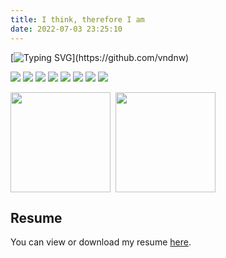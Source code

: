 ```yaml
---
title: I think, therefore I am
date: 2022-07-03 23:25:10
---
```


<style>
    a{
        display: inline-block;
    }
</style>

<!-- # Hi there, I'm [Tack Chen!](https://shiyix.cn) 👋  -->

[![Typing SVG](https://readme-typing-svg.herokuapp.com/?duration=4000&lines=Hi+there%2C+I%27m+Duyi%EF%BC%81;console.log(%22Hello+World!%22);Stay+Hungry,+Stay+Foolish.)](https://github.com/vndnw) 

[![](https://img.shields.io/badge/TS-cnchar-1E90FF)](https://shiyix.cn/cnchar) [![](https://img.shields.io/badge/JS-DisableDevtool-ef5b9c)](https://www.github.com/theajack/disable-devtool) [![](https://img.shields.io/badge/TS-tcEvent-d2813f)](https://www.github.com/theajack/tc-event) [![](https://img.shields.io/badge/ICON-EasyIcon-97FFFF)](https://shiyix.cn/easy-icon) [![](https://img.shields.io/badge/CLI-EBuild-44BB44)](https://www.github.com/theajack/ebuild-cli) [![](https://img.shields.io/badge/JS-Jetee-FF6A6A)](https://shiyix.cn/jetee) [![](https://img.shields.io/badge/TS-purev-214467)](https://www.github.com/theajack/pure-v) [![](https://visitor-badge.glitch.me/badge?page_id=tackchen_2022)](https://shiyix.cn)


<a href="https://github.com/theajack?tab=repositories">
    <img align="center" height="160" src="https://github-readme-stats.vercel.app/api?username=theajack&count_private=true&show_icons=true&layout=compact&custom_title=My GitHub Stats:&title_color=ffffff&icon_color=79ff97&text_color=aaaaaa&bg_color=0e1116&border_color=888888"/>
</a>&nbsp;

<a href="https://github.com/theajack">
    <img align="center" height="160" src="https://github-readme-stats.vercel.app/api/top-langs/?username=theajack&hide=html&layout=compact&title_color=ffffff&icon_color=79ff97&text_color=aaaaaa&bg_color=0e1116&border_color=888888"/>
</a>

## Resume

You can view or download my resume [here](files/resume.pdf).


<!--
----

<a href="https://github.com/theajack/cnchar">
    <img height="150" width="428" src="https://github-readme-stats.vercel.app/api/pin/?username=theajack&repo=cnchar&title_color=ffffff&icon_color=79ff97&text_color=aaaaaa&bg_color=0e1116&border_color=888888"/>
</a>&nbsp;

<a href="https://github.com/theajack/github-readme-stats">
    <img height="150" width="428" src="https://github-readme-stats.vercel.app/api/pin/?username=theajack&repo=disable-devtool&title_color=ffffff&icon_color=79ff97&text_color=aaaaaa&bg_color=0e1116&border_color=888888"/>
</a>

<a href="https://github.com/theajack/github-readme-stats">
    <img height="150" width="428" src="https://github-readme-stats.vercel.app/api/pin/?username=theajack&repo=jsbox&title_color=ffffff&icon_color=79ff97&text_color=aaaaaa&bg_color=0e1116&border_color=888888"/>
</a>&nbsp;

<a href="https://github.com/theajack/github-readme-stats">
    <img height="150" width="428" src="https://github-readme-stats.vercel.app/api/pin/?username=theajack&repo=dingdong-node&title_color=ffffff&icon_color=79ff97&text_color=aaaaaa&bg_color=0e1116&border_color=888888"/>
</a>

<a href="https://github.com/theajack/github-readme-stats">
    <img height="150" width="428" src="https://github-readme-stats.vercel.app/api/pin/?username=theajack&repo=mp-mixin&title_color=ffffff&icon_color=79ff97&text_color=aaaaaa&bg_color=0e1116&border_color=888888"/>
</a>

<a href="https://github.com/theajack/github-readme-stats">
    <img height="150" width="428" src="https://github-readme-stats.vercel.app/api/pin/?username=theajack&repo=type&title_color=ffffff&icon_color=79ff97&text_color=aaaaaa&bg_color=0e1116&border_color=888888"/>
</a>

[![trophy](https://github-profile-trophy.vercel.app/?username=sun0225SUN)](https://github.com/ryo-ma/github-profile-trophy)

[![GitHub Streak](https://github-readme-streak-stats.herokuapp.com/?user=sun0225SUN)](https://git.io/streak-stats)

[![Sunshine's GitHub Activity Graph](https://activity-graph.herokuapp.com/graph?username=theajack&theme=xcode)](https://github.com/theajack)

-->



